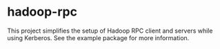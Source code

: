 # hadoop-rpc

This project simplifies the setup of Hadoop RPC client and servers while using Kerberos.  See the example package for more information.
